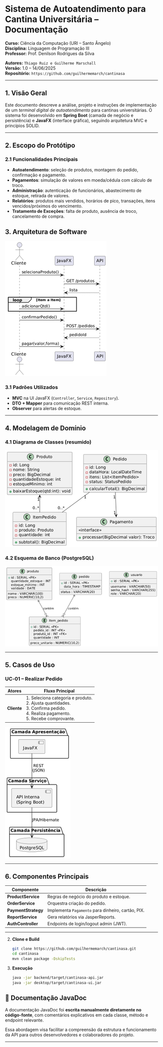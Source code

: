 # Sistema de Autoatendimento para Cantina Universitária – Documentação

**Curso:** Ciência da Computação (URI – Santo Ângelo)  
**Disciplina:** Linguagem de Programação III  
**Professor:** Prof. Denilson Rodrigues da Silva

**Autores:** `Thiago Ruiz e Guilherme Marschall`  
**Versão:** 1.0 – 14/06/2025  
**Repositório:** `https://github.com/guilhermemarch/cantinasa`

---

## 1. Visão Geral

Este documento descreve a análise, projeto e instruções de implementação de um *terminal digital de autoatendimento* para cantinas universitárias. O sistema foi desenvolvido em **Spring Boot** (camada de negócio e persistência) e **JavaFX** (interface gráfica), seguindo arquitetura MVC e princípios SOLID.

---

## 2. Escopo do Protótipo

### 2.1 Funcionalidades Principais
- **Autoatendimento**: seleção de produtos, montagem do pedido, confirmação e pagamento.
- **Pagamentos**: simulação de valores em moeda/cédula com cálculo de troco.
- **Administração**: autenticação de funcionários, abastecimento de estoque, retirada de valores.
- **Relatórios**: produtos mais vendidos, horários de pico, transações, itens vencidos/próximos do vencimento.
- **Tratamento de Exceções**: falta de produto, ausência de troco, cancelamento de compra.


## 3. Arquitetura de Software

![Diagrama de Arquitetura](diag1.png)

### 3.1 Padrões Utilizados
- **MVC** na UI JavaFX (`Controller`, `Service`, `Repository`).
- **DTO + Mapper** para comunicação REST interna.
- **Observer** para alertas de estoque.

---

## 4. Modelagem de Domínio

### 4.1 Diagrama de Classes (resumido)

![Diagrama de Classes](diag2.png)

### 4.2 Esquema de Banco (PostgreSQL)

![Diagrama do Esquema de Banco](diagsql.png)

---

## 5. Casos de Uso

### UC‑01 – Realizar Pedido
| Atores | Fluxo Principal |
|--------|-----------------|
| **Cliente** | 1. Seleciona categoria e produto.<br>2. Ajusta quantidades.<br>3. Confirma pedido.<br>4. Realiza pagamento.<br>5. Recebe comprovante. |

![Diagrama de Caso de Uso - Realizar Pedido](diag3.png)


---

## 6. Componentes Principais

| Componente | Descrição |
|------------|-----------|
| **ProductService** | Regras de negócio do produto e estoque. |
| **OrderService** | Orquestra criação do pedido. |
| **PaymentStrategy** | Implementa `Pagamento` para dinheiro, cartão, PIX. |
| **ReportService** | Gera relatórios via JasperReports. |
| **AuthController** | Endpoints de login/logout admin (JWT). |

---


2. **Clone e Build**
   ```bash
   git clone https://github.com/guilhermemarch/cantinasa.git
   cd cantinasa
   mvn clean package -DskipTests
   ```

3. **Execução**
   ```bash
   java -jar backend/target/cantinasa-api.jar
   java -jar desktop/target/cantinasa-ui.jar
   ```

## 📄 Documentação JavaDoc

A documentação JavaDoc foi **escrita manualmente diretamente no código-fonte**, com comentários explicativos em cada classe, método e endpoint relevante.

Essa abordagem visa facilitar a compreensão da estrutura e funcionamento da API para outros desenvolvedores e colaboradores do projeto.

---

